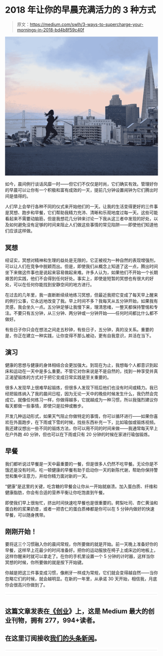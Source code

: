# 2018 年让你的早晨充满活力的 3 种方式

> 原文：<https://medium.com/swlh/3-ways-to-supercharge-your-mornings-in-2018-bd4b8f59c40f>

![](img/e2f182fd81a1b3921803c32be9d250ba.png)

如今，晨间例行谈话风靡一时——但它们不仅仅是时尚，它们确实有效。管理好你的早晨可以让你有一个积极和富有成效的一天，提前几分钟设置闹钟为它们腾出时间是值得的。

人们早上会举行各种不同的仪式来开始他们的一天。让我的生活变得更好的三件事是冥想、跑步和早餐，它们帮助我精力充沛、清晰和乐观地度过每一天。这些可能看起来不需要动脑筋，但是我想花几分钟来讨论一下我从这三者中发现的好处，以及如何避免没有足够的时间来阻止人们做这些事情的常见陷阱——即使他们知道他们应该这样做。

## **冥想**

经证实，冥想对精神和生理的益处是无限的，它正被视为一种自然的表现增强剂，可以让人们在竞争中脱颖而出。但是，即使我们从概念上知道了这一点，腾出时间坐下来做这件事也是说起来容易做起来难。许多人认为，如果他们不开始一个长期艰苦的实践，他们不会得到任何好处。事实上，即使是短暂的冥想也有很大的好处，可以在任何你能找到安静空间的地方进行。

在过去的几年里，我一直断断续续地练习冥想，但最近我把它变成了每天早上醒来的例行公事，它永远地改变了我。早上时间不多？我每天从五分钟开始，如果我有灵感，我会坐久一点。五分钟足够让我慢下来，理清思绪，一整天都保持警惕和专注。不要只有五分钟，从三分钟、两分钟或一分钟开始——任何时间都比什么都不做好。

有些日子你只会在想法之间走五秒钟，有些日子，五分钟，真的没关系。重要的是，你正在建立一种实践，让你变得不那么被动，更有自我意识，并活在当下。

## **演习**

健康的思想与健康的身体相结合会更加强大。到现在为止，我想每个人都意识到起床和运动在一天中是多么重要。不管它对你来说是不是自然的，找到一种享受并真正渴望锻炼的方式对于把它变成日常实践是至关重要的。

很多人发现早上很难早起锻炼，但很多人发现下班后他们也没有时间或精力。我已经把锻炼纳入了我的晨间日程，因为无论一天中的晚些时候发生什么，我仍然会完成它。就像任何练习一样，你做得越多，它就越成为一种习惯，所以我强烈建议你每天都做一些事情，即使只是拉伸或散步。

开发几种运动形式，如果天气阻止你做特定的事情，你可以循环进行——如果你喜欢在外面跑步，在下雨或下雪的时候，找些东西补充一下，比如瑜伽或锻炼视频。我还建议想出一些不同的锻炼方法，你可以用不同的时间来做——我通常每天早上在户外跑 40 分钟，但也可以在下雨或只有 20 分钟的时候在家进行瑜伽锻炼。

## **早餐**

我们都听说过早餐是一天中最重要的一餐，但是很多人仍然不吃早餐。无论你是不饿还是没有时间，吃一顿健康的早餐有助于启动你一天的新陈代谢，帮助你保持警觉和集中注意力，并给你精力面对新的一天。

“健康”是这里的关键，吃含糖的早餐会让你从一开始就崩溃。加入蛋白质、纤维和健康脂肪，你会有合适的营养平衡让你吃饱直到午餐。

即使我们早上很匆忙，挤出时间快速吃早餐也是很重要的。鳄梨吐司、杏仁黄油和蛋白粉的浆果奶昔，或者一把杏仁的蛋白质棒都是你可以在 5 分钟内做好的快速早餐，可以随身携带。

## **刚刚开始！**

要将这三个习惯融入你的晨间常规，你所要做的就是开始。前一天晚上准备好你的早餐，这样早上花最少的时间准备好。把你的运动服放在椅子上或床边的地板上，这样你醒来时就可以拿走了。在你的手机里设置一个 5 分钟的计时器，这样当你冥想的时候，你所要做的就是按下开始键。

你越是把这三件事变成习惯，像刷牙一样成为常规，它们就会变得越自然——当你忽略它们的时候，就会越明显。在新的一年里，从承诺 30 天开始，相信我，月底你会很高兴你做到了。

![](img/731acf26f5d44fdc58d99a6388fe935d.png)

## 这篇文章发表在[《创业](https://medium.com/swlh)》上，这是 Medium 最大的创业刊物，拥有 277，994+读者。

## 在这里订阅接收[我们的头条新闻](http://growthsupply.com/the-startup-newsletter/)。

![](img/731acf26f5d44fdc58d99a6388fe935d.png)
